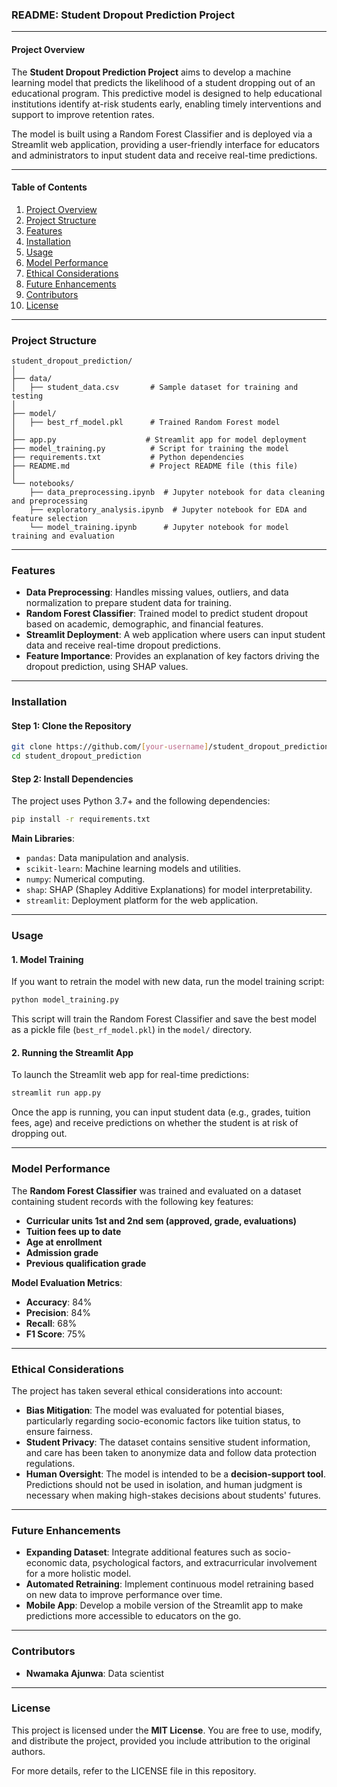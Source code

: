 ### **README: Student Dropout Prediction Project**

---

#### **Project Overview**
The **Student Dropout Prediction Project** aims to develop a machine learning model that predicts the likelihood of a student dropping out of an educational program. This predictive model is designed to help educational institutions identify at-risk students early, enabling timely interventions and support to improve retention rates.

The model is built using a Random Forest Classifier and is deployed via a Streamlit web application, providing a user-friendly interface for educators and administrators to input student data and receive real-time predictions.

---

#### **Table of Contents**
1. [Project Overview](#project-overview)
2. [Project Structure](#project-structure)
3. [Features](#features)
4. [Installation](#installation)
5. [Usage](#usage)
6. [Model Performance](#model-performance)
7. [Ethical Considerations](#ethical-considerations)
8. [Future Enhancements](#future-enhancements)
9. [Contributors](#contributors)
10. [License](#license)

---

### **Project Structure**

```
student_dropout_prediction/
│
├── data/ 
│   ├── student_data.csv       # Sample dataset for training and testing
│
├── model/ 
│   ├── best_rf_model.pkl      # Trained Random Forest model
│
├── app.py                    # Streamlit app for model deployment
├── model_training.py          # Script for training the model
├── requirements.txt           # Python dependencies
├── README.md                  # Project README file (this file)
│
└── notebooks/
    ├── data_preprocessing.ipynb  # Jupyter notebook for data cleaning and preprocessing
    ├── exploratory_analysis.ipynb  # Jupyter notebook for EDA and feature selection
    └── model_training.ipynb      # Jupyter notebook for model training and evaluation
```

---

### **Features**
- **Data Preprocessing**: Handles missing values, outliers, and data normalization to prepare student data for training.
- **Random Forest Classifier**: Trained model to predict student dropout based on academic, demographic, and financial features.
- **Streamlit Deployment**: A web application where users can input student data and receive real-time dropout predictions.
- **Feature Importance**: Provides an explanation of key factors driving the dropout prediction, using SHAP values.
  
---

### **Installation**

#### **Step 1**: Clone the Repository
```bash
git clone https://github.com/[your-username]/student_dropout_prediction.git
cd student_dropout_prediction
```

#### **Step 2**: Install Dependencies
The project uses Python 3.7+ and the following dependencies:
```bash
pip install -r requirements.txt
```

**Main Libraries**:
- `pandas`: Data manipulation and analysis.
- `scikit-learn`: Machine learning models and utilities.
- `numpy`: Numerical computing.
- `shap`: SHAP (Shapley Additive Explanations) for model interpretability.
- `streamlit`: Deployment platform for the web application.

---

### **Usage**

#### **1. Model Training**
If you want to retrain the model with new data, run the model training script:
```bash
python model_training.py
```
This script will train the Random Forest Classifier and save the best model as a pickle file (`best_rf_model.pkl`) in the `model/` directory.

#### **2. Running the Streamlit App**
To launch the Streamlit web app for real-time predictions:
```bash
streamlit run app.py
```
Once the app is running, you can input student data (e.g., grades, tuition fees, age) and receive predictions on whether the student is at risk of dropping out.

---

### **Model Performance**

The **Random Forest Classifier** was trained and evaluated on a dataset containing student records with the following key features:
- **Curricular units 1st and 2nd sem (approved, grade, evaluations)**
- **Tuition fees up to date**
- **Age at enrollment**
- **Admission grade**
- **Previous qualification grade**

**Model Evaluation Metrics**:
- **Accuracy**: 84%
- **Precision**: 84%
- **Recall**: 68%
- **F1 Score**: 75%

---

### **Ethical Considerations**

The project has taken several ethical considerations into account:
- **Bias Mitigation**: The model was evaluated for potential biases, particularly regarding socio-economic factors like tuition status, to ensure fairness.
- **Student Privacy**: The dataset contains sensitive student information, and care has been taken to anonymize data and follow data protection regulations.
- **Human Oversight**: The model is intended to be a **decision-support tool**. Predictions should not be used in isolation, and human judgment is necessary when making high-stakes decisions about students' futures.

---

### **Future Enhancements**

- **Expanding Dataset**: Integrate additional features such as socio-economic data, psychological factors, and extracurricular involvement for a more holistic model.
- **Automated Retraining**: Implement continuous model retraining based on new data to improve performance over time.
- **Mobile App**: Develop a mobile version of the Streamlit app to make predictions more accessible to educators on the go.

---

### **Contributors**
- **Nwamaka Ajunwa**: Data scientist

---

### **License**
This project is licensed under the **MIT License**. You are free to use, modify, and distribute the project, provided you include attribution to the original authors.

For more details, refer to the LICENSE file in this repository.
